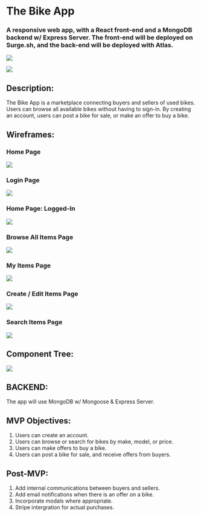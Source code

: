 # The Bike App
### A responsive web app, with a React front-end and a MongoDB backend w/ Express Server. The front-end will be deployed on Surge.sh, and the back-end will be deployed with Atlas. 
![](https://www.dwilliamzero.com/zero-cloud/WheelDeal.gif)

![](https://www.dwilliamzero.com/zero-cloud/bike-app-mockup.png)

## **Description:**
The Bike App is a marketplace connecting buyers and sellers of used bikes.  Users can browse all available bikes without having to sign-in.  By creating an account, users can post a bike for sale, or make an offer to buy a bike.

## **Wireframes:**
### **Home Page**
![](https://www.dwilliamzero.com/zero-cloud/bike-app-wireframe_000.png)
### **Login Page**
![](https://www.dwilliamzero.com/zero-cloud/bike-app-wireframe_001.png)
### **Home Page: Logged-In**
![](https://www.dwilliamzero.com/zero-cloud/bike-app-wireframe_002.png)
### **Browse All Items Page**
![](https://www.dwilliamzero.com/zero-cloud/bike-app-wireframe_003.png)
### **My Items Page**
![](https://www.dwilliamzero.com/zero-cloud/bike-app-wireframe_004.png)
### **Create / Edit Items Page**
![](https://www.dwilliamzero.com/zero-cloud/bike-app-wireframe_005.png)
### **Search Items Page**
![](https://www.dwilliamzero.com/zero-cloud/bike-app-wireframe_006.png)

## **Component Tree:**
![](https://www.dwilliamzero.com/zero-cloud/bike-app-component-tree.png)

## **BACKEND:** 
The app will use MongoDB w/ Mongoose & Express Server.

## **MVP Objectives:** 
1. Users can create an account.
2. Users can browse or search for bikes by make, model, or price.
3. Users can make offers to buy a bike.
4. Users can post a bike for sale, and receive offers from buyers.

## **Post-MVP:**
1. Add internal communications between buyers and sellers.
2. Add email notifications when there is an offer on a bike.
3. Incorporate modals where appropriate.
4. Stripe intergration for actual purchases.
